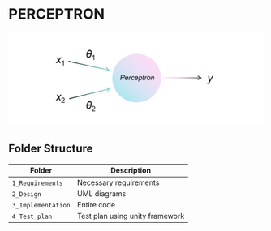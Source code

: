 # PERCEPTRON
![Diagram](https://github.com/TanujSharma369/Perceptron/blob/master/6_ImagesAndVideos/perceptron.png)

## Folder Structure
Folder             | Description
-------------------| -----------------------------------------
`1_Requirements`   | Necessary requirements
`2_Design`         | UML diagrams
`3_Implementation` | Entire code 
`4_Test_plan`      | Test plan using unity framework





